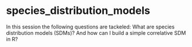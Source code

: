 # species_distribution_models
In this session the following questions are tackeled: What are species distribution models (SDMs)? And how can I build a simple correlative SDM in R?
